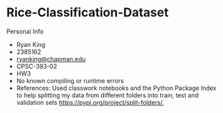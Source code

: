 # Rice-Classification-Dataset
Personal Info
* Ryan King
* 2385162
* ryanking@chapman.edu
* CPSC-393-02
* HW3
* No known compiling or runtime errors
* References: Used classwork notebooks and the Python Package Index to help splitting my data from different folders into train, test and validation sets https://pypi.org/project/split-folders/, 
